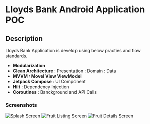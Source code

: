 # Lloyds Bank Android Application POC 

## Description

Lloyds Bank Application is develop using below practies and flow standards.

- **Modularization**
- **Clean Architecture** : Presentation : Domain : Data
- **MVVM : Movel View ViewModel**
- **Jetpack Compose** : UI Component
- **Hilt** : Dependency Injection
- **Coroutines** : Banckground and API Calls

### Screenshots

![Splash Screen](https://github.com/user-attachments/assets/5adad6d4-89aa-4fa6-8a12-1f3a14fcb4aa) 
![Fruit Listing Screen](https://github.com/user-attachments/assets/31f86d0b-8508-4366-b3ca-c3d15c683be9) 
![Fruit Details Screen](https://github.com/user-attachments/assets/e4e6c519-7c8d-4a3a-8b90-a46ef8e87832)
